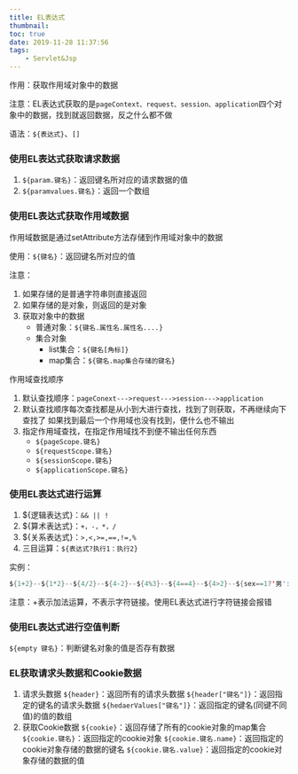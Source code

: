 ```yaml
---
title: EL表达式
thumbnail:
toc: true
date: 2019-11-28 11:37:56
tags:
	- Servlet&Jsp
---
```


作用：获取作用域对象中的数据

注意：EL表达式获取的是`pageContext、request、session、application`四个对象中的数据，找到就返回数据，反之什么都不做
<!-- more -->
语法：`${表达式}`、`[]`

### 使用EL表达式获取请求数据
1. `${param.键名}`：返回键名所对应的请求数据的值
2. `${paramvalues.键名}`：返回一个数组

### 使用EL表达式获取作用域数据
作用域数据是通过setAttribute方法存储到作用域对象中的数据

使用：`${键名}`：返回键名所对应的值

注意：
1. 如果存储的是普通字符串则直接返回
2. 如果存储的是对象，则返回的是对象
3. 获取对象中的数据
	- 普通对象：`${键名.属性名.属性名....}`
	- 集合对象
		- list集合：`${键名[角标]}`
		- map集合：`${键名.map集合存储的键名}`

作用域查找顺序
1. 默认查找顺序：`pageConext--->request--->session--->application`
2. 默认查找顺序每次查找都是从小到大进行查找，找到了则获取，不再继续向下查找了
如果找到最后一个作用域也没有找到，便什么也不输出
3. 指定作用域查找，在指定作用域找不到便不输出任何东西
	- `${pageScope.键名}`
	- `${requestScope.键名}`
	- `${sessionScope.键名}`
	- `${applicationScope.键名}`

### 使用EL表达式进行运算
1. ${逻辑表达式}：`&& || !`
2. ${算术表达式}：`+，-，*，/`
3. ${关系表达式}：`>,<,>=,==,!=,%`
4. 三目运算：`${表达式?执行1：执行2}`

实例：
```Java
${1+2}--${1*2}--${4/2}--${4-2}--${4%3}--${4==4}--${4>2}--${sex==1?'男':'女'}--${1+'2'}
```
注意：+表示加法运算，不表示字符链接。使用EL表达式进行字符链接会报错

### 使用EL表达式进行空值判断
`${empty 键名}`：判断键名对象的值是否存有数据

### EL获取请求头数据和Cookie数据
1. 请求头数据
	`${header}`：返回所有的请求头数据
	`${header["键名"]}`：返回指定的键名的请求头数据
	`${hedaerValues["键名"]}`：返回指定的键名(同键不同值)的值的数组
2. 获取Cookie数据
	`${cookie}`：返回存储了所有的cookie对象的map集合
	`${cookie.键名}`：返回指定的cookie对象
	`${cookie.键名.name}`：返回指定的cookie对象存储的数据的键名
	`${cookie.键名.value}`：返回指定的cookie对象存储的数据的值
